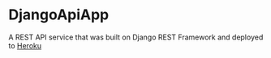 # DjangoApiApp
A REST API service that was built on Django REST Framework and deployed to [Heroku](https://djangoapiapp.herokuapp.com/)
